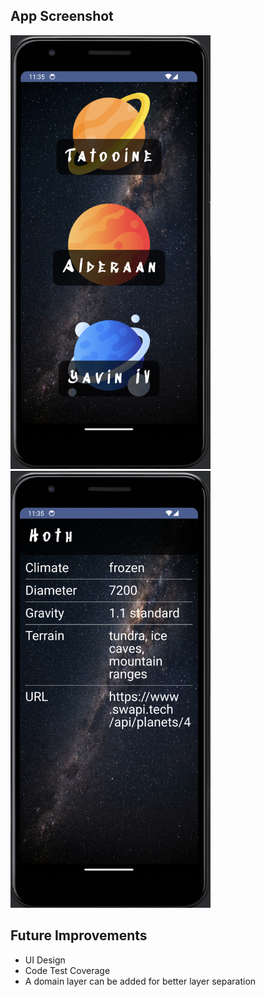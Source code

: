 ## App Screenshot

<img src = "/demo/demo1.png" width = "320" />
<img src = "/demo/demo2.png" width = "320" />

## Future Improvements
<ul>
    <li>UI Design</li>
    <li>Code Test Coverage</li>
    <li>A domain layer can be added for better layer separation</li>
</ul>